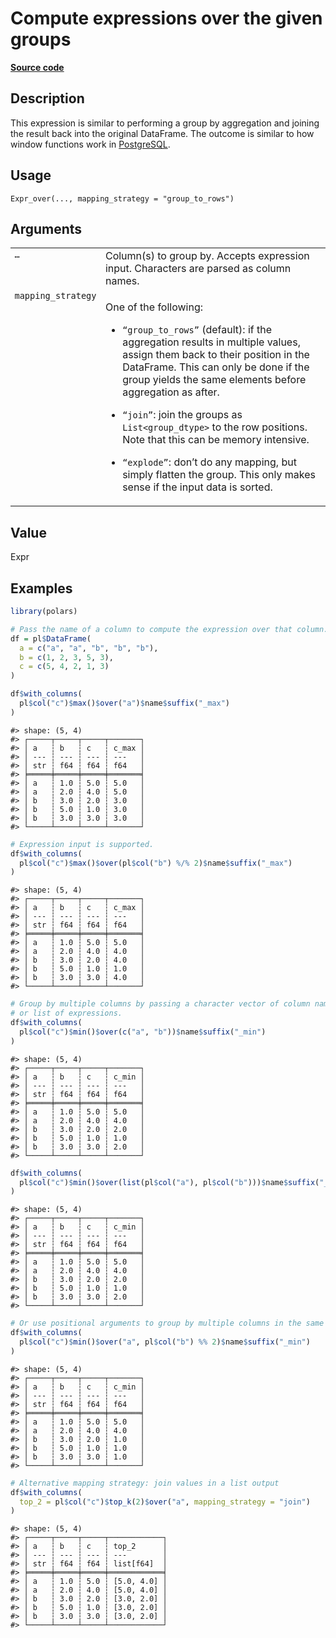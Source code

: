 

# Compute expressions over the given groups

[**Source code**](https://github.com/pola-rs/r-polars/tree/main/R/expr__expr.R#L1863)

## Description

This expression is similar to performing a group by aggregation and
joining the result back into the original DataFrame. The outcome is
similar to how window functions work in
<a href="https://www.postgresql.org/docs/current/tutorial-window.html">PostgreSQL</a>.

## Usage

<pre><code class='language-R'>Expr_over(..., mapping_strategy = "group_to_rows")
</code></pre>

## Arguments

<table>
<tr>
<td style="white-space: nowrap; font-family: monospace; vertical-align: top">
<code id="Expr_over_:_...">…</code>
</td>
<td>
Column(s) to group by. Accepts expression input. Characters are parsed
as column names.
</td>
</tr>
<tr>
<td style="white-space: nowrap; font-family: monospace; vertical-align: top">
<code id="Expr_over_:_mapping_strategy">mapping_strategy</code>
</td>
<td>

One of the following:

<ul>
<li>

<code>“group_to_rows”</code> (default): if the aggregation results in
multiple values, assign them back to their position in the DataFrame.
This can only be done if the group yields the same elements before
aggregation as after.

</li>
<li>

<code>“join”</code>: join the groups as
<code style="white-space: pre;">List\<group_dtype\></code> to the row
positions. Note that this can be memory intensive.

</li>
<li>

<code>“explode”</code>: don’t do any mapping, but simply flatten the
group. This only makes sense if the input data is sorted.

</li>
</ul>
</td>
</tr>
</table>

## Value

Expr

## Examples

``` r
library(polars)

# Pass the name of a column to compute the expression over that column.
df = pl$DataFrame(
  a = c("a", "a", "b", "b", "b"),
  b = c(1, 2, 3, 5, 3),
  c = c(5, 4, 2, 1, 3)
)

df$with_columns(
  pl$col("c")$max()$over("a")$name$suffix("_max")
)
```

    #> shape: (5, 4)
    #> ┌─────┬─────┬─────┬───────┐
    #> │ a   ┆ b   ┆ c   ┆ c_max │
    #> │ --- ┆ --- ┆ --- ┆ ---   │
    #> │ str ┆ f64 ┆ f64 ┆ f64   │
    #> ╞═════╪═════╪═════╪═══════╡
    #> │ a   ┆ 1.0 ┆ 5.0 ┆ 5.0   │
    #> │ a   ┆ 2.0 ┆ 4.0 ┆ 5.0   │
    #> │ b   ┆ 3.0 ┆ 2.0 ┆ 3.0   │
    #> │ b   ┆ 5.0 ┆ 1.0 ┆ 3.0   │
    #> │ b   ┆ 3.0 ┆ 3.0 ┆ 3.0   │
    #> └─────┴─────┴─────┴───────┘

``` r
# Expression input is supported.
df$with_columns(
  pl$col("c")$max()$over(pl$col("b") %/% 2)$name$suffix("_max")
)
```

    #> shape: (5, 4)
    #> ┌─────┬─────┬─────┬───────┐
    #> │ a   ┆ b   ┆ c   ┆ c_max │
    #> │ --- ┆ --- ┆ --- ┆ ---   │
    #> │ str ┆ f64 ┆ f64 ┆ f64   │
    #> ╞═════╪═════╪═════╪═══════╡
    #> │ a   ┆ 1.0 ┆ 5.0 ┆ 5.0   │
    #> │ a   ┆ 2.0 ┆ 4.0 ┆ 4.0   │
    #> │ b   ┆ 3.0 ┆ 2.0 ┆ 4.0   │
    #> │ b   ┆ 5.0 ┆ 1.0 ┆ 1.0   │
    #> │ b   ┆ 3.0 ┆ 3.0 ┆ 4.0   │
    #> └─────┴─────┴─────┴───────┘

``` r
# Group by multiple columns by passing a character vector of column names
# or list of expressions.
df$with_columns(
  pl$col("c")$min()$over(c("a", "b"))$name$suffix("_min")
)
```

    #> shape: (5, 4)
    #> ┌─────┬─────┬─────┬───────┐
    #> │ a   ┆ b   ┆ c   ┆ c_min │
    #> │ --- ┆ --- ┆ --- ┆ ---   │
    #> │ str ┆ f64 ┆ f64 ┆ f64   │
    #> ╞═════╪═════╪═════╪═══════╡
    #> │ a   ┆ 1.0 ┆ 5.0 ┆ 5.0   │
    #> │ a   ┆ 2.0 ┆ 4.0 ┆ 4.0   │
    #> │ b   ┆ 3.0 ┆ 2.0 ┆ 2.0   │
    #> │ b   ┆ 5.0 ┆ 1.0 ┆ 1.0   │
    #> │ b   ┆ 3.0 ┆ 3.0 ┆ 2.0   │
    #> └─────┴─────┴─────┴───────┘

``` r
df$with_columns(
  pl$col("c")$min()$over(list(pl$col("a"), pl$col("b")))$name$suffix("_min")
)
```

    #> shape: (5, 4)
    #> ┌─────┬─────┬─────┬───────┐
    #> │ a   ┆ b   ┆ c   ┆ c_min │
    #> │ --- ┆ --- ┆ --- ┆ ---   │
    #> │ str ┆ f64 ┆ f64 ┆ f64   │
    #> ╞═════╪═════╪═════╪═══════╡
    #> │ a   ┆ 1.0 ┆ 5.0 ┆ 5.0   │
    #> │ a   ┆ 2.0 ┆ 4.0 ┆ 4.0   │
    #> │ b   ┆ 3.0 ┆ 2.0 ┆ 2.0   │
    #> │ b   ┆ 5.0 ┆ 1.0 ┆ 1.0   │
    #> │ b   ┆ 3.0 ┆ 3.0 ┆ 2.0   │
    #> └─────┴─────┴─────┴───────┘

``` r
# Or use positional arguments to group by multiple columns in the same way.
df$with_columns(
  pl$col("c")$min()$over("a", pl$col("b") %% 2)$name$suffix("_min")
)
```

    #> shape: (5, 4)
    #> ┌─────┬─────┬─────┬───────┐
    #> │ a   ┆ b   ┆ c   ┆ c_min │
    #> │ --- ┆ --- ┆ --- ┆ ---   │
    #> │ str ┆ f64 ┆ f64 ┆ f64   │
    #> ╞═════╪═════╪═════╪═══════╡
    #> │ a   ┆ 1.0 ┆ 5.0 ┆ 5.0   │
    #> │ a   ┆ 2.0 ┆ 4.0 ┆ 4.0   │
    #> │ b   ┆ 3.0 ┆ 2.0 ┆ 1.0   │
    #> │ b   ┆ 5.0 ┆ 1.0 ┆ 1.0   │
    #> │ b   ┆ 3.0 ┆ 3.0 ┆ 1.0   │
    #> └─────┴─────┴─────┴───────┘

``` r
# Alternative mapping strategy: join values in a list output
df$with_columns(
  top_2 = pl$col("c")$top_k(2)$over("a", mapping_strategy = "join")
)
```

    #> shape: (5, 4)
    #> ┌─────┬─────┬─────┬────────────┐
    #> │ a   ┆ b   ┆ c   ┆ top_2      │
    #> │ --- ┆ --- ┆ --- ┆ ---        │
    #> │ str ┆ f64 ┆ f64 ┆ list[f64]  │
    #> ╞═════╪═════╪═════╪════════════╡
    #> │ a   ┆ 1.0 ┆ 5.0 ┆ [5.0, 4.0] │
    #> │ a   ┆ 2.0 ┆ 4.0 ┆ [5.0, 4.0] │
    #> │ b   ┆ 3.0 ┆ 2.0 ┆ [3.0, 2.0] │
    #> │ b   ┆ 5.0 ┆ 1.0 ┆ [3.0, 2.0] │
    #> │ b   ┆ 3.0 ┆ 3.0 ┆ [3.0, 2.0] │
    #> └─────┴─────┴─────┴────────────┘
